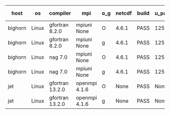 

| host     | os       | compiler                              | mpi                      | o_g        | netcdf        | build       | u_pass          | u_fail          | s_pass            | s_fail            | e_pass             | e_fail             | nuopc_pass       | nuopc_fail       | artifacts link          |
|----------|----------|---------------------------------------|--------------------------|------------|---------------|-------------|-----------------|-----------------|-------------------|-------------------|--------------------|--------------------|------------------|------------------|-------------------------|
| bighorn | Linux | gfortran 8.2.0 | mpiuni None  | O | 4.6.1  | PASS | 12558 | 0 | 9 | 0 | 42 | 0 | None | None | <a href="https://github.com/esmf-org/esmf-test-artifacts/tree/6dfcf3e60a1faa21ad0c08a938474853612235c0/develop/gfortran/8.2.0/O/mpiuni/None" target="_blank">6dfcf3e</a> | 
| bighorn | Linux | gfortran 8.2.0 | mpiuni None  | g | 4.6.1  | PASS | 12558 | 0 | 9 | 0 | 42 | 0 | None | None | <a href="https://github.com/esmf-org/esmf-test-artifacts/tree/ad7e75b0ce9e192930fcceb2b191352cb5639d6a/develop/gfortran/8.2.0/g/mpiuni/None" target="_blank">ad7e75b</a> | 
| bighorn | Linux | nag 7.0 | mpiuni None  | O | 4.6.1  | PASS | 12558 | 0 | 9 | 0 | 42 | 0 | None | None | <a href="https://github.com/esmf-org/esmf-test-artifacts/tree/e1e38d00fee8d10ba2db8a9c314fd3f61f523979/develop/nag/7.0/O/mpiuni/None" target="_blank">e1e38d0</a> | 
| bighorn | Linux | nag 7.0 | mpiuni None  | g | 4.6.1  | PASS | 12558 | 0 | 9 | 0 | 42 | 0 | None | None | <a href="https://github.com/esmf-org/esmf-test-artifacts/tree/78d965bb8da52748c9ddb40af2b9a1571451adc5/develop/nag/7.0/g/mpiuni/None" target="_blank">78d965b</a> | 
| jet | Linux | gfortran 13.2.0 | openmpi 4.1.6  | O | None  | PASS | None | None | None | None | None | None | None | None | <a href="https://github.com/esmf-org/esmf-test-artifacts/tree/604cd3c57ea27859094caa4818fa6d2980a0e359/develop/gfortran/13.2.0/O/openmpi/4.1.6" target="_blank">604cd3c</a> | 
| jet | Linux | gfortran 13.2.0 | openmpi 4.1.6  | g | None  | PASS | None | None | None | None | None | None | None | None | <a href="https://github.com/esmf-org/esmf-test-artifacts/tree/d3d1d245ffb2d640f0c84065784d1f6831c5193e/develop/gfortran/13.2.0/g/openmpi/4.1.6" target="_blank">d3d1d24</a> | 
